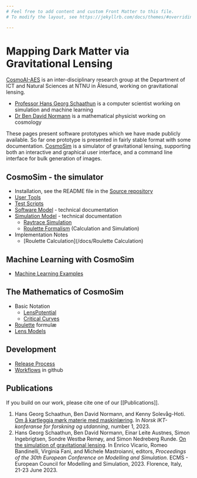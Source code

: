 ```yaml
---
# Feel free to add content and custom Front Matter to this file.
# To modify the layout, see https://jekyllrb.com/docs/themes/#overriding-theme-defaults

---
```


# Mapping Dark Matter via Gravitational Lensing

[CosmoAI-AES](https://github.com/CosmoAI-AES)
is an inter-disciplinary research group at the Department of ICT and 
Natural Sciences at NTNU in Ålesund, working on gravitational lensing.

+ [Professor Hans Georg Schaathun](http://www.hg.schaathun.net/)
  is a computer scientist working on simulation and machine learning
+ [Dr Ben David Normann](https://www.bendavidnormann.com/research)
  is a mathematical physicist working on cosmology

These pages present software prototypes which we have made publicly available.
So far one prototype is presented in fairly stable format with some documentation.
[CosmoSim](https://github.com/CosmoAI-AES/CosmoSim) is a simulator of gravitational
lensing, supporting both an interactive and graphical user interface, and a command
line interface for bulk generation of images.


## CosmoSim - the simulator

+ Installation, see the README file in the
  [Source repository](https://github.com/CosmoAI-AES/CosmoSim)
+ [User Tools](/docs/scripts/)
+ [Test Scripts](/docs/test/)
+ [Software Model](/docs/Software) - technical documentation
+ [Simulation Model](/docs/model/) - technical documentation
    + [Raytrace Simulation](/docs/model/Raytrace) 
    + [Roulette Formalism](/docs/model/Roulette)  (Calculation and Simulation)
+ Implementation Notes
    + [Roulette Calculation](/docs/Roulette Calculation)

## Machine Learning with CosmoSim 

+ [Machine Learning Examples](/docs/scripts/MachineLearnngExamples)

## The Mathematics of CosmoSim 

+ Basic Notation
    + [LensPotential](/math/LensPotential)
    + [Critical Curves](/math/CriticalCurve)
+ [Roulette](/math/Roulette) formulæ
+ [Lens Models](/math/Lens)


## Development

+ [Release Process](/docs/Release)
+ [Workflows](/docs/Workflows) in github

## Publications

If you build on our work, please cite one of our  [[Publications]].

1. Hans Georg Schaathun, Ben David Normann, and Kenny Solevåg-Hoti. 
    [Om å kartleggja mørk materie med maskinlæring](https://www.ntnu.no/ojs/index.php/nikt/article/view/5666). 
    In *Norsk IKT-konferanse for forskning og utdanning*, number 1, 2023. 
2. Hans Georg Schaathun, Ben David Normann, Einar Leite Austnes, Simon Ingebrigtsen, Sondre Westbø Remøy, and Simon Nedreberg Runde. 
    [On the simulation of gravitational lensing](https://www.scs-europe.net/dlib/2023/2023-0141.html). 
    In Enrico Vicario, Romeo Bandinelli, Virginia Fani, and Michele Mastroianni, editors, 
    *Proceedings of the 30th European Conference on Modelling and Simulation*.
    ECMS - European Council for Modelling and Simulation, 2023. Florence, Italy, 21-23 June 2023. 
